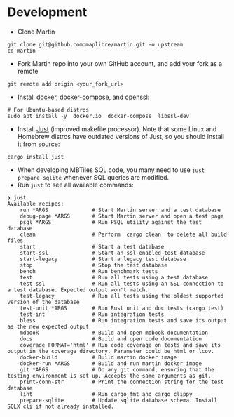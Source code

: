 # Development

* Clone Martin
```shell, ignore
git clone git@github.com:maplibre/martin.git -o upstream
cd martin
```

* Fork Martin repo into your own GitHub account, and add your fork as a remote

```shell, ignore
git remote add origin <your_fork_url>
```

* Install [docker](https://docs.docker.com/get-docker/), [docker-compose](https://docs.docker.com/compose/), and openssl:

```shell, ignore
# For Ubuntu-based distros
sudo apt install -y  docker.io  docker-compose  libssl-dev
```


* Install [Just](https://github.com/casey/just#readme) (improved makefile processor). Note that some Linux and Homebrew distros have outdated versions of Just, so you should install it from source:

```shell, ignore
cargo install just
```

* When developing MBTiles SQL code, you many need to use `just prepare-sqlite` whenever SQL queries are modified.
* Run `just` to see all available commands:

```shell, ignore
❯ just
Available recipes:
    run *ARGS              # Start Martin server and a test database
    debug-page *ARGS       # Start Martin server and open a test page
    psql *ARGS             # Run PSQL utility against the test database
    clean                  # Perform  cargo clean  to delete all build files
    start                  # Start a test database
    start-ssl              # Start an ssl-enabled test database
    start-legacy           # Start a legacy test database
    stop                   # Stop the test database
    bench                  # Run benchmark tests
    test                   # Run all tests using a test database
    test-ssl               # Run all tests using an SSL connection to a test database. Expected output won't match.
    test-legacy            # Run all tests using the oldest supported version of the database
    test-unit *ARGS        # Run Rust unit and doc tests (cargo test)
    test-int               # Run integration tests
    bless                  # Run integration tests and save its output as the new expected output
    mdbook                 # Build and open mdbook documentation
    docs                   # Build and open code documentation
    coverage FORMAT='html' # Run code coverage on tests and save its output in the coverage directory. Parameter could be html or lcov.
    docker-build           # Build martin docker image
    docker-run *ARGS       # Build and run martin docker image
    git *ARGS              # Do any git command, ensuring that the testing environment is set up. Accepts the same arguments as git.
    print-conn-str         # Print the connection string for the test database
    lint                   # Run cargo fmt and cargo clippy
    prepare-sqlite         # Update sqlite database schema. Install SQLX cli if not already installed.
```
